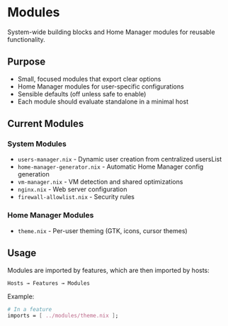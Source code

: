 # Modules

System-wide building blocks and Home Manager modules for reusable functionality.

## Purpose
- Small, focused modules that export clear options
- Home Manager modules for user-specific configurations
- Sensible defaults (off unless safe to enable)
- Each module should evaluate standalone in a minimal host

## Current Modules

### System Modules
- `users-manager.nix` - Dynamic user creation from centralized usersList
- `home-manager-generator.nix` - Automatic Home Manager config generation
- `vm-manager.nix` - VM detection and shared optimizations
- `nginx.nix` - Web server configuration
- `firewall-allowlist.nix` - Security rules

### Home Manager Modules
- `theme.nix` - Per-user theming (GTK, icons, cursor themes)

## Usage

Modules are imported by features, which are then imported by hosts:

```
Hosts → Features → Modules
```

Example:
```nix
# In a feature
imports = [ ../modules/theme.nix ];
```
